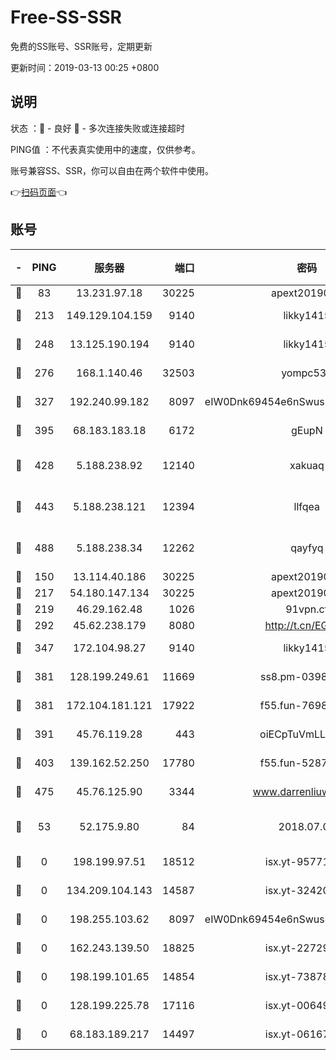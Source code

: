 # Free-SS-SSR

免费的SS账号、SSR账号，定期更新

更新时间：2019-03-13 00:25 +0800

## 说明

状态     ：🙂 - 良好 🙁 - 多次连接失败或连接超时

PING值   ：不代表真实使用中的速度，仅供参考。

账号兼容SS、SSR，你可以自由在两个软件中使用。

👉[扫码页面](https://liesauer.github.io/Free-SS-SSR/)👈

## 账号

|-|PING|服务器|端口|密码|加密方式|区域|
|:----:|:----:|:-----:|-----:|:----:|:----:|:----:|
|🙂|83|13.231.97.18|30225|apext2019006|chacha20|JP|
|🙂|213|149.129.104.159|9140|likky1415|aes-256-cfb|HK|
|🙂|248|13.125.190.194|9140|likky1415|aes-256-cfb|KR|
|🙂|276|168.1.140.46|32503|yompc535|aes-256-cfb|AU|
|🙂|327|192.240.99.182|8097|eIW0Dnk69454e6nSwuspv9DmS201tQ0D|aes-256-cfb|US|
|🙂|395|68.183.183.18|6172|gEupN|aes-256-cfb|SG|
|🙂|428|5.188.238.92|12140|xakuaq|chacha20-ietf-poly1305|BR|
|🙂|443|5.188.238.121|12394|llfqea|chacha20-ietf-poly1305|BR|
|🙂|488|5.188.238.34|12262|qayfyq|chacha20-ietf-poly1305|BR|
|🙂|150|13.114.40.186|30225|apext2019006|chacha20|JP|
|🙂|217|54.180.147.134|30225|apext2019006|chacha20|KR|
|🙂|219|46.29.162.48|1026|91vpn.cf|rc4-md5|RU|
|🙂|292|45.62.238.179|8080|http://t.cn/EGJIyrl|rc4-md5|CA|
|🙂|347|172.104.98.27|9140|likky1415|aes-256-cfb|JP|
|🙂|381|128.199.249.61|11669|ss8.pm-03986540|aes-256-cfb|SG|
|🙂|381|172.104.181.121|17922|f55.fun-76980489|aes-256-cfb|SG|
|🙂|391|45.76.119.28|443|oiECpTuVmLLxk4Ts|aes-256-cfb|AU|
|🙂|403|139.162.52.250|17780|f55.fun-52870038|aes-256-cfb|SG|
|🙂|475|45.76.125.90|3344|www.darrenliuwei.com|aes-256-cfb|AU|
|🙁|53|52.175.9.80|84|2018.07.07|chacha20-ietf-poly1305|HK|
|🙁|0|198.199.97.51|18512|isx.yt-95771540|aes-256-cfb|US|
|🙁|0|134.209.104.143|14587|isx.yt-32420603|aes-256-cfb|SG|
|🙁|0|198.255.103.62|8097|eIW0Dnk69454e6nSwuspv9DmS201tQ0D|aes-256-cfb|US|
|🙁|0|162.243.139.50|18825|isx.yt-22729980|aes-256-cfb|US|
|🙁|0|198.199.101.65|14854|isx.yt-73878638|aes-256-cfb|US|
|🙁|0|128.199.225.78|17116|isx.yt-00649324|aes-256-cfb|SG|
|🙁|0|68.183.189.217|14497|isx.yt-06167002|aes-256-cfb|SG|
